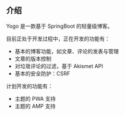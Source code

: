 ## 介绍
Yogo 是一款基于 SpringBoot 的轻量级博客。

目前正处于开发过程中，正在开发的功能有：
* 基本的博客功能，如文章、评论的发表与管理
* 文章的版本控制
* 对垃圾评论的过滤，基于 Akismet API
* 基本的安全防护：CSRF

计划开发的功能有：
* 主题的 PWA 支持
* 主题的 AMP 支持